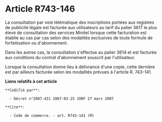 # Article R743-146

La consultation par voie télématique des inscriptions portées aux registres de publicité légale est facturée aux utilisateurs
au tarif du palier 3617 le plus élevé de consultation des services Minitel lorsque cette facturation est établie au cas par
cas selon des modalités exclusives de toute formule de forfaitisation ou d'abonnement.

Dans les autres cas, la consultation s'effectue au palier 3614 et est facturée aux conditions du contrat d'abonnement
souscrit par l'utilisateur.

Lorsque la consultation donne lieu à délivrance d'une copie, cette dernière est par ailleurs facturée selon les modalités
prévues à l'article R. 743-141.

**Liens relatifs à cet article**

	**Codifié par**:

	  - Décret n°2007-431 2007-03-25 JORF 27 mars 2007

	**Cite**:

	  - Code de commerce. - art. R743-141 (M)
